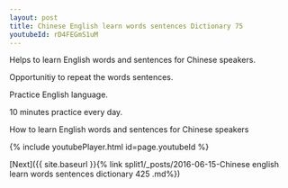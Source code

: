 ```yaml
---
layout: post
title: Chinese English learn words sentences Dictionary 75 
youtubeId: rD4FEGmS1uM
---
```

 
 
Helps to learn English words and sentences for Chinese speakers.

Opportunitiy to repeat the words sentences. 

Practice English language. 
 
10 minutes practice every day. 
 
How to learn English words and sentences for Chinese speakers 
 
{% include youtubePlayer.html id=page.youtubeId %}
 
 
[Next]({{ site.baseurl }}{% link  split1/_posts/2016-06-15-Chinese english learn words sentences dictionary 425 .md%})
 
